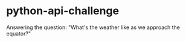 # python-api-challenge
Answering the question: "What's the weather like as we approach the equator?"
